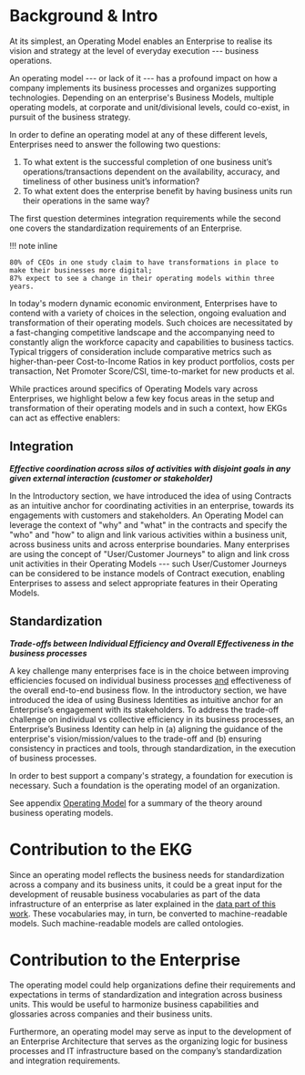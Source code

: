 # Background & Intro

At its simplest, an Operating Model enables an Enterprise to realise its vision and strategy
at the level of everyday execution --- business operations.

An operating model --- or lack of it --- has a profound impact on how a company implements its
business processes and organizes supporting technologies.
Depending on an enterprise's Business Models, multiple operating models,
at corporate and unit/divisional levels, could co-exist, in pursuit of the business strategy.

In order to define an operating model at any of these different levels,
Enterprises need to answer the following two questions:

1. To what extent is the successful completion of one business unit’s operations/transactions dependent on the
   availability, accuracy, and timeliness of other business unit’s information?
2. To what extent does the enterprise benefit by having business units run their operations in the same way?

The first question determines integration requirements while the second one covers the standardization requirements
of an Enterprise.

!!! note inline

    80% of CEOs in one study claim to have transformations in place to make their businesses more digital;
    87% expect to see a change in their operating models within three years.

In today's modern dynamic economic environment, 
Enterprises have to contend with a variety of choices in the selection,
ongoing evaluation and transformation of their operating models.
Such choices are necessitated by a fast-changing competitive landscape and the accompanying need to constantly
align the workforce capacity and capabilities to business tactics.
Typical triggers of consideration include comparative metrics such as higher-than-peer Cost-to-Income Ratios
in key product portfolios, costs per transaction, Net Promoter Score/CSI, time-to-market for new products et al.

While practices around specifics of Operating Models vary across Enterprises, we highlight below a few key focus
areas in the setup and transformation of their operating models and in such a context,
how EKGs can act as effective enablers:

## Integration

**_Effective coordination across silos of activities with disjoint goals in any
given external interaction (customer or stakeholder)_**

In the Introductory section, we have introduced the idea of using Contracts as an intuitive anchor for
coordinating activities in an enterprise, towards its engagements with customers and stakeholders.
An Operating Model can leverage the context of "why" and "what" in the contracts and specify the "who" and "how"
to align and link various activities within a business unit, across business units and across enterprise boundaries.
Many enterprises are using the concept of "User/Customer Journeys" to align and link cross unit activities in their
Operating Models --- such User/Customer Journeys can be considered to be instance models of Contract execution,
enabling Enterprises to assess and select appropriate features in their Operating Models.

## Standardization

**_Trade-offs between Individual Efficiency and Overall Effectiveness in the business processes_**

A key challenge many enterprises face is in the choice between improving efficiencies focused on individual
business processes <ins>and</ins> effectiveness of the overall end-to-end business flow.
In the introductory section, we have introduced the idea of using Business Identities as intuitive anchor for
an Enterprise’s engagement with its stakeholders.
To address the trade-off challenge on individual vs collective efficiency in its business processes,
an Enterprise’s Business Identity can help in
(a) aligning the guidance of the enterprise's vision/mission/values to the trade-off and
(b) ensuring consistency in practices and tools, through standardization, in the execution of business processes.

In order to best support a company's strategy, a foundation for execution is necessary.
Such a foundation is the operating model of an organization.

See appendix [Operating Model](/appendix/operating-model/) for a summary of the theory around
business operating models.

# Contribution to the EKG

Since an operating model reflects the business needs for standardization
across a company and its business units, it could be a great input for 
the development of reusable business vocabularies as part of the 
data infrastructure of an enterprise as later explained in the 
[data part of this work](/pillar/data/). 
These vocabularies may, in turn, be converted to machine-readable models.
Such machine-readable models are called ontologies.

# Contribution to the Enterprise

The operating model could help organizations define their requirements
and expectations in terms of standardization and integration across
business units.
This would be useful to harmonize business capabilities and glossaries
across companies and their business units.

Furthermore, an operating model may serve as input to the development 
of an Enterprise Architecture that serves as the organizing logic for
business processes and IT infrastructure based on the company’s 
standardization and integration requirements.

